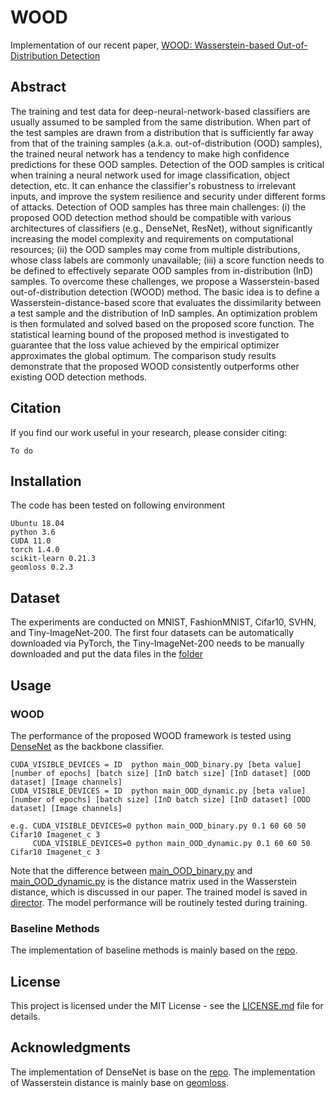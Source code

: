 # WOOD
Implementation of our recent paper, [WOOD: Wasserstein-based Out-of-Distribution Detection](https://arxiv.org/abs/2012.06914)

## Abstract
The training and test data for deep-neural-network-based classifiers are usually assumed to be sampled from the same distribution. When part of the test samples are drawn from a distribution that is sufficiently far away from that of the training samples (a.k.a. out-of-distribution (OOD) samples), the trained neural network has a tendency to make high confidence predictions for these OOD samples. Detection of the OOD samples is critical when training a neural network used for image classification, object detection, etc. It can enhance the classifier's robustness to irrelevant inputs, and improve the system resilience and security under different forms of attacks. Detection of OOD samples has three main challenges: (i) the proposed OOD detection method should be compatible with various architectures of classifiers (e.g., DenseNet, ResNet), without significantly increasing the model complexity and requirements on computational resources; (ii) the OOD samples may come from multiple distributions, whose class labels are commonly unavailable; (iii) a score function needs to be defined to effectively separate OOD samples from in-distribution (InD) samples. To overcome these challenges, we propose a Wasserstein-based out-of-distribution detection (WOOD) method. The basic idea is to define a Wasserstein-distance-based score that evaluates the dissimilarity between a test sample and the distribution of InD samples. An optimization problem is then formulated and solved based on the proposed score function. The statistical learning bound of the proposed method is investigated to guarantee that the loss value achieved by the empirical optimizer approximates the global optimum. The comparison study results demonstrate that the proposed WOOD consistently outperforms other existing OOD detection methods.

## Citation

If you find our work useful in your research, please consider citing:

```
To do
```

## Installation

The code has been tested on following environment

```
Ubuntu 18.04
python 3.6
CUDA 11.0
torch 1.4.0
scikit-learn 0.21.3
geomloss 0.2.3
```

## Dataset
The experiments are conducted on MNIST, FashionMNIST, Cifar10, SVHN, and Tiny-ImageNet-200. The first four datasets can be automatically downloaded via PyTorch, the Tiny-ImageNet-200 needs to be manually downloaded and put the data files in the [folder](https://github.com/wyn430/WOOD/data) 

## Usage

### WOOD

The performance of the proposed WOOD framework is tested using [DenseNet](https://github.com/andreasveit/densenet-pytorch) as the backbone classifier.

```
CUDA_VISIBLE_DEVICES = ID  python main_OOD_binary.py [beta value] [number of epochs] [batch size] [InD batch size] [InD dataset] [OOD dataset] [Image channels]
CUDA_VISIBLE_DEVICES = ID  python main_OOD_dynamic.py [beta value] [number of epochs] [batch size] [InD batch size] [InD dataset] [OOD dataset] [Image channels]

e.g. CUDA_VISIBLE_DEVICES=0 python main_OOD_binary.py 0.1 60 60 50 Cifar10 Imagenet_c 3
     CUDA_VISIBLE_DEVICES=0 python main_OOD_dynamic.py 0.1 60 60 50 Cifar10 Imagenet_c 3
```
Note that the difference between [main_OOD_binary.py](https://github.com/wyn430/WOOD/blob/master/main_OOD_binary.py) and [main_OOD_dynamic.py](https://github.com/wyn430/WOOD/blob/master/main_OOD_dynamic.py) is the distance matrix used in the Wasserstein distance, which is discussed in our paper. The trained model is saved in [director](https://github.com/wyn430/WOOD/tree/master/runs). The model performance will be routinely tested during training.

### Baseline Methods
The implementation of baseline methods is mainly based on the [repo](https://github.com/megvii-research/FSSD_OoD_Detection).

## License

This project is licensed under the MIT License - see the [LICENSE.md](https://github.com/wyn430/WOOD/blob/master/LICENSE) file for details.

## Acknowledgments

The implementation of DenseNet is base on the [repo](https://github.com/andreasveit/densenet-pytorch).
The implementation of Wasserstein distance is mainly base on [geomloss](https://www.kernel-operations.io/geomloss/).


